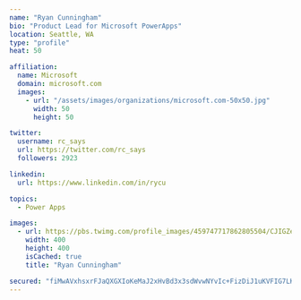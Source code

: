 ```yaml
---
name: "Ryan Cunningham"
bio: "Product Lead for Microsoft PowerApps"
location: Seattle, WA
type: "profile"
heat: 50

affiliation:
  name: Microsoft
  domain: microsoft.com
  images:
    - url: "/assets/images/organizations/microsoft.com-50x50.jpg"
      width: 50
      height: 50

twitter:
  username: rc_says
  url: https://twitter.com/rc_says
  followers: 2923

linkedin:
  url: https://www.linkedin.com/in/rycu

topics:
  - Power Apps

images:
  - url: https://pbs.twimg.com/profile_images/459747717862805504/CJIGZejd_400x400.png
    width: 400
    height: 400
    isCached: true
    title: "Ryan Cunningham"

secured: "fiMwAVxhsxrFJaQXGXIoKeMaJ2xHvBd3x3sdWvwNYvIc+FizDiJ1uKVFIG7LKiSy+UMk10AYX7xf6xOMws4FEA0L16UYmlEGXfYYPmXLdPBoM25EmWFfIcjPzIPAFhfYQJiObIeVKFe1oi67RPoZeJ63p9tvjA/Fd7El3R5wVFtxt73G1nJ3HPmH/c6dz7Kd8rV8VHg6dM1aWx+TdGPH64glgze+wNkTb2GnTRdoueDF6gEjvhYn4WbDZgaUGxG6Aa6GQPhv4VQ7zuSseZOzbBCMUPT+CtWrFLumB+sYlZp9Xj5KfiWf7tFe4fng/jwHctiVIBPWQfXsIkjz2tx4DiCwJuaGGNa/E+as8M0WloSRUY9bnpzAytMaXVdEpLQ2LWWG8Oth4UfNDpBdaYTIC35T3RKbDOuBb2PeGBfI/+k=;iU5O7xUluUQVjgAh2sQegQ=="
---
```


